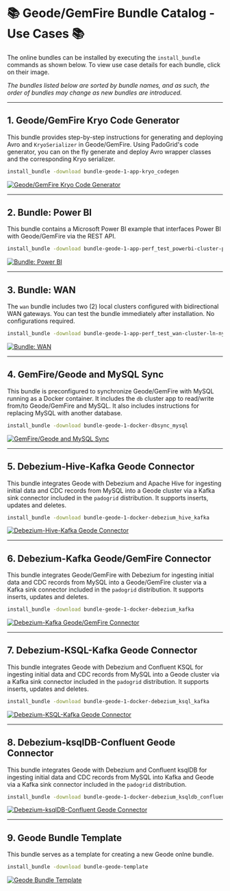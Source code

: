 # :books: Geode/GemFire Bundle Catalog - Use Cases :books:

The online bundles can be installed by executing the `install_bundle` commands as shown below. To view use case details for each bundle, click on their image.

*The bundles listed below are sorted by bundle names, and as such, the order of bundles may change as new bundles are introduced.*

---
## 1. Geode/GemFire Kryo Code Generator

This bundle provides step-by-step instructions for generating and deploying Avro and `KryoSerializer` in Geode/GemFire. Using PadoGrid's code generator, you can on the fly generate and deploy Avro wrapper classes and the corresponding Kryo serializer.

```bash
install_bundle -download bundle-geode-1-app-kryo_codegen
```

[![Geode/GemFire Kryo Code Generator](https://github.com/padogrid)](https://github.com/padogrid/bundle-geode-1-app-kryo_codegen)

---
## 2. Bundle: Power BI

This bundle contains a Microsoft Power BI example that interfaces Power BI with Geode/GemFire via the REST API.

```bash
install_bundle -download bundle-geode-1-app-perf_test_powerbi-cluster-powerbi
```

[![Bundle: Power BI](https://github.com/padogrid)](https://github.com/padogrid/bundle-geode-1-app-perf_test_powerbi-cluster-powerbi)

---
## 3. Bundle: WAN

The `wan` bundle includes two (2) local clusters configured with bidirectional WAN gateways. You can test the bundle immediately after installation. No configurations required.

```bash
install_bundle -download bundle-geode-1-app-perf_test_wan-cluster-ln-ny
```

[![Bundle: WAN](https://github.com/padogrid)](https://github.com/padogrid/bundle-geode-1-app-perf_test_wan-cluster-ln-ny)

---
## 4. GemFire/Geode and MySQL Sync

This bundle is preconfigured to synchronize Geode/GemFire with MySQL running as a Docker container. It includes the `db` cluster app to read/write from/to Geode/GemFire and MySQL. It also includes instructions for replacing MySQL with another database.

```bash
install_bundle -download bundle-geode-1-docker-dbsync_mysql
```

[![GemFire/Geode and MySQL Sync](https://github.com/padogrid)](https://github.com/padogrid/bundle-geode-1-docker-dbsync_mysql)

---
## 5. Debezium-Hive-Kafka Geode Connector

This bundle integrates Geode with Debezium and Apache Hive for ingesting initial data and CDC records from MySQL into a Geode cluster via a Kafka sink connector included in the `padogrid` distribution. It supports inserts, updates and deletes.

```bash
install_bundle -download bundle-geode-1-docker-debezium_hive_kafka
```

[![Debezium-Hive-Kafka Geode Connector](https://github.com/padogrid)](https://github.com/padogrid/bundle-geode-1-docker-debezium_hive_kafka)

---
## 6. Debezium-Kafka Geode/GemFire Connector

This bundle integrates Geode/GemFire with Debezium for ingesting initial data and CDC records from MySQL into a Geode/GemFire cluster via a Kafka sink connector included in the `padogrid` distribution. It supports inserts, updates and deletes.

```bash
install_bundle -download bundle-geode-1-docker-debezium_kafka
```

[![Debezium-Kafka Geode/GemFire Connector](https://github.com/padogrid)](https://github.com/padogrid/bundle-geode-1-docker-debezium_kafka)

---
## 7. Debezium-KSQL-Kafka Geode Connector

This bundle integrates Geode with Debezium and Confluent KSQL for ingesting initial data and CDC records from MySQL into a Geode cluster via a Kafka sink connector included in the `padogrid` distribution. It supports inserts, updates and deletes.

```bash
install_bundle -download bundle-geode-1-docker-debezium_ksql_kafka
```

[![Debezium-KSQL-Kafka Geode Connector](https://github.com/padogrid)](https://github.com/padogrid/bundle-geode-1-docker-debezium_ksql_kafka)

---
## 8. Debezium-ksqlDB-Confluent Geode Connector

This bundle integrates Geode with Debezium and Confluent ksqlDB for ingesting initial data and CDC records from MySQL into Kafka and Geode via a Kafka sink connector included in the `padogrid` distribution.

```bash
install_bundle -download bundle-geode-1-docker-debezium_ksqldb_confluent
```

[![Debezium-ksqlDB-Confluent Geode Connector](https://github.com/padogrid)](https://github.com/padogrid/bundle-geode-1-docker-debezium_ksqldb_confluent)

---
## 9. Geode Bundle Template

This bundle serves as a template for creating a new Geode onlne bundle.

```bash
install_bundle -download bundle-geode-template
```

[![Geode Bundle Template](https://github.com/padogrid)](https://github.com/padogrid/bundle-geode-template)
